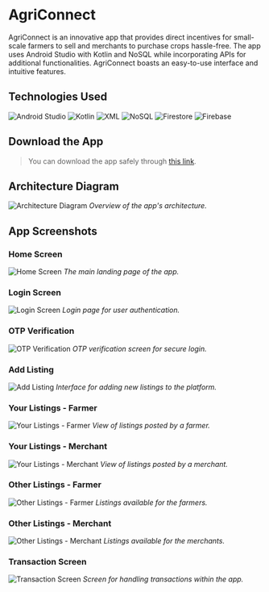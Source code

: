 # AgriConnect
AgriConnect is an innovative app that provides direct incentives for‬ small-scale farmers to sell and merchants to purchase crops hassle-free.‬ The app uses Android Studio with Kotlin and NoSQL while incorporating‬ APIs for additional functionalities. AgriConnect boasts an easy-to-use‬ interface and intuitive features.

## Technologies Used
![Android Studio](https://img.shields.io/badge/-Android_Studio-3DDC84?style=flat-square&logo=android-studio&logoColor=white)
![Kotlin](https://img.shields.io/badge/-Kotlin-7F52FF?style=flat-square&logo=kotlin&logoColor=white)
![XML](https://img.shields.io/badge/-XML-007ACC?style=flat-square&logo=xml&logoColor=white)
![NoSQL](https://img.shields.io/badge/-NoSQL-000000?style=flat-square&logo=nosql&logoColor=white)
![Firestore](https://img.shields.io/badge/-Firestore-FFA000?style=flat-square&logo=firebase&logoColor=white)
![Firebase](https://img.shields.io/badge/-Firebase-FFCA28?style=flat-square&logo=firebase&logoColor=black)

## Download the App
> You can download the app safely through [this link](app-debug.apk).

## Architecture Diagram
![Architecture Diagram](./images/arch.png)
*Overview of the app's architecture.*

## App Screenshots

### Home Screen
![Home Screen](./images/home.jpg)
*The main landing page of the app.*

### Login Screen
![Login Screen](./images/login.jpg)
*Login page for user authentication.*

### OTP Verification
![OTP Verification](./images/otp.jpg)
*OTP verification screen for secure login.*

### Add Listing
![Add Listing](./images/addlisting.jpg)
*Interface for adding new listings to the platform.*

### Your Listings - Farmer
![Your Listings - Farmer](./images/yourlistingfarmer.jpg)
*View of listings posted by a farmer.*

### Your Listings - Merchant
![Your Listings - Merchant](./images/yourlistingmerchant.jpg)
*View of listings posted by a merchant.*

### Other Listings - Farmer
![Other Listings - Farmer](./images/otherlistingfarmer.jpg)
*Listings available for the farmers.*

### Other Listings - Merchant
![Other Listings - Merchant](./images/otherlistingmerchant.jpg)
*Listings available for the merchants.*

### Transaction Screen
![Transaction Screen](./images/transaction.jpg)
*Screen for handling transactions within the app.*

